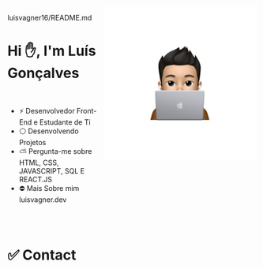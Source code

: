 <div style="display:flex;">
<div>
        <p>luisvagner16/README.md</p>
        <h1>Hi &#9995, I'm Luís Gonçalves</h1>
        
 <br>
<ul>
<li>&#9889 Desenvolvedor Front-End e Estudante de Ti</li>
<li>&#9898 Desenvolvendo Projetos</li>
<li>&#9925 Pergunta-me sobre HTML, CSS, JAVASCRIPT, SQL E REACT.JS</li>
<li>&#9940 Mais Sobre mim <a herf="#">luisvagner.dev</a></li>
</ul>
<br>
 <br>
<h1>&#9989 Contact</h1>
</div>
<div>
<img src="transferir (3).jpeg" alt="">
</div>
</div>